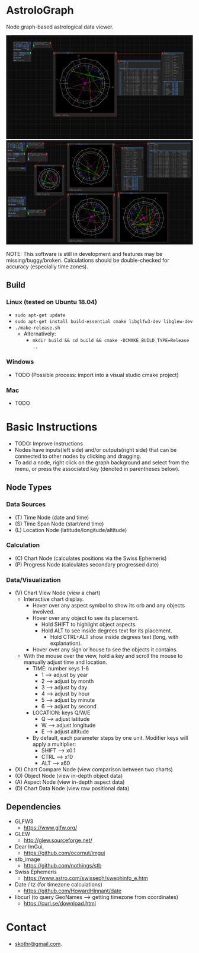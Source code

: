 # AstroloGraph
Node graph-based astrological data viewer.

![Simple chart setup with date and location inputs](images/simple-example.png?raw=true "Simple Example")
![More complex setup with progressed chart and comparison](images/complex-example.png?raw=true "More Complex Example")

NOTE: This software is still in development and features may be missing/buggy/broken. Calculations should be double-checked for accuracy (especially time zones).

## Build
### Linux (tested on Ubuntu 18.04)
* `sudo apt-get update`
* `sudo apt-get install build-essential cmake libglfw3-dev libglew-dev`
* `./make-release.sh`
  * Alternatively:
    * `mkdir build && cd build && cmake -DCMAKE_BUILD_TYPE=Release ..`

### Windows
* TODO (Possible process: import into a visual studio cmake project)

### Mac
* TODO

# Basic Instructions
* TODO: Improve Instructions
* Nodes have inputs(left side) and/or outputs(right side) that can be connected to other nodes by clicking and dragging.
* To add a node, right click on the graph background and select from the menu, or press the associated key (denoted in parentheses below).

## Node Types
### Data Sources
* (T) Time Node (date and time)
* (S) Time Span Node (start/end time)
* (L) Location Node (latitude/longitude/altitude)
### Calculation
* (C) Chart Node (calculates positions via the Swiss Ephemeris)
* (P) Progress Node (calculates secondary progressed date)
### Data/Visualization
* (V) Chart View Node (view a chart)
  * Interactive chart display.
    * Hover over any aspect symbol to show its orb and any objects involved.
    * Hover over any object to see its placement.
      * Hold SHIFT to highlight object aspects.
      * Hold ALT to see inside degrees text for its placement.
        * Hold CTRL+ALT show inside degrees text (long, with explanation).
    * Hover over any sign or house to see the objects it contains.
  * With the mouse over the view, hold a key and scroll the mouse to manually adjust time and location.
    * TIME: number keys 1-6
      * 1 --> adjust by year
      * 2 --> adjust by month
      * 3 --> adjust by day
      * 4 --> adjust by hour
      * 5 --> adjust by minute
      * 6 --> adjust by second
    * LOCATION: keys Q/W/E
      * Q --> adjust latitude
      * W --> adjust longitude
      * E --> adjust altitude
    * By default, each parameter steps by one unit. Modifier keys will apply a multiplier:
      * SHIFT --> x0.1
      * CTRL  --> x10
      * ALT   --> x60
* (X) Chart Compare Node (view comparison between two charts)
* (O) Object Node (view in-depth object data)
* (A) Aspect Node (view in-depth aspect data)
* (D) Chart Data Node (view raw positional data)

## Dependencies
* GLFW3
  * https://www.glfw.org/
* GLEW
  * http://glew.sourceforge.net/
* Dear ImGui,
  * https://github.com/ocornut/imgui
* stb_image
  * https://github.com/nothings/stb
* Swiss Ephemeris
  * https://www.astro.com/swisseph/swephinfo_e.htm
* Date / tz (for timezone calculations)
  * https://github.com/HowardHinnant/date
* libcurl (to query GeoNames --> getting timezone from coordinates)  
  * https://curl.se/download.html
  
# Contact
* skothr@gmail.com.